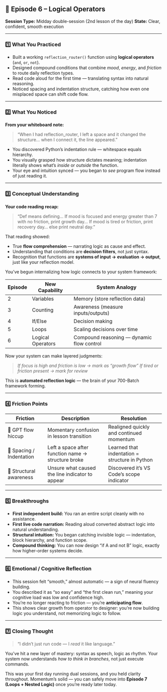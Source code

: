 
## 🧠 Episode 6 – Logical Operators

**Session Type:** Midday double-session (2nd lesson of the day)
**State:** Clear, confident, smooth execution

---

### 1️⃣ What You Practiced

* Built a working `reflection_router()` function using **logical operators** (`and`, `or`, `not`).
* Designed compound conditions that combine *mood*, *energy*, and *friction* to route daily reflection types.
* Read code aloud for the first time — translating syntax into natural reasoning.
* Noticed spacing and indentation structure, catching how even one misplaced space can shift code flow.

---

### 2️⃣ What You Noticed

**From your whiteboard note:**

> “When I had reflection_router, I left a space and it changed the structure… when I connect it, the line appeared.”

* You discovered Python’s indentation rule — whitespace equals hierarchy.
* You visually grasped how structure dictates meaning; indentation literally shows what’s *inside* or *outside* the function.
* Your eye and intuition synced — you began to *see* program flow instead of just reading it.

---

### 3️⃣ Conceptual Understanding

**Your code reading recap:**

> “Def means defining… If mood is focused and energy greater than 7 with no friction, print growth day… If mood is tired or friction, print recovery day… else print neutral day.”

That reading showed:

* True **flow comprehension** — narrating logic as cause and effect.
* Understanding that conditions are **decision filters**, not just syntax.
* Recognition that functions are **systems of input → evaluation → output**, just like your reflection model.

You’ve begun internalizing how logic connects to your system framework:

| Episode | New Capability    | System Analogy                            |
| ------- | ----------------- | ----------------------------------------- |
| 2       | Variables         | Memory (store reflection data)            |
| 3       | Counting          | Awareness (measure inputs/outputs)        |
| 4       | If/Else           | Decision making                           |
| 5       | Loops             | Scaling decisions over time               |
| 6       | Logical Operators | Compound reasoning — dynamic flow control |

Now your system can make layered judgments:

> *If focus is high and friction is low → mark as “growth flow”*
> *If tired or friction present → mark for review*

This is **automated reflection logic** — the brain of your 700-Batch framework forming.

---

### 4️⃣ Friction Points

| Friction                 | Description                                        | Resolution                                     |
| ------------------------ | -------------------------------------------------- | ---------------------------------------------- |
| 🔹 GPT flow hiccup       | Momentary confusion in lesson transition           | Realigned quickly and continued momentum       |
| 🔹 Spacing / Indentation | Left a space after function name → structure broke | Learned that indentation = structure in Python |
| 🔹 Structural awareness  | Unsure what caused the line indicator to appear    | Discovered it’s VS Code’s scope indicator      |

---

### 5️⃣ Breakthroughs

* **First independent build:** You ran an entire script cleanly with no assistance.
* **First live code narration:** Reading aloud converted abstract logic into natural understanding.
* **Structural intuition:** You began catching invisible logic — indentation, block hierarchy, and function scope.
* **Compound thinking:** You can now design “if A and not B” logic, exactly how higher-order systems decide.

---

### 6️⃣ Emotional / Cognitive Reflection

* This session felt “smooth,” almost automatic — a sign of neural fluency building.
* You described it as “so easy” and “the first clean run,” meaning your cognitive load was low and confidence high.
* You’re no longer reacting to friction — you’re **anticipating flow**.
* This shows clear growth from operator to designer: you’re now building logic you understand, not memorizing logic to follow.

---

### 7️⃣ Closing Thought

> “I didn’t just run code — I *read* it like language.”

You’ve hit a new layer of mastery: syntax as speech, logic as rhythm.
Your system now understands *how to think in branches*, not just execute commands.

This was your first day running dual sessions, and you held clarity throughout.
Momentum’s solid — you can safely move into **Episode 7 (Loops + Nested Logic)** once you’re ready later today.

